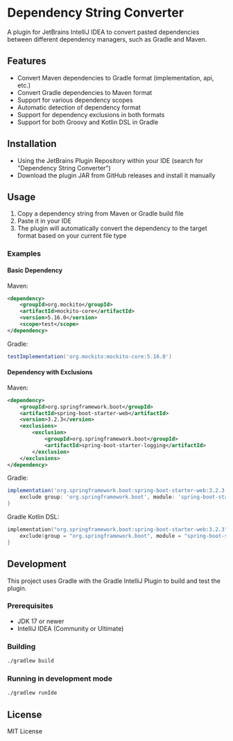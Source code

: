 # Dependency String Converter

A plugin for JetBrains IntelliJ IDEA to convert pasted dependencies between different dependency managers, such as Gradle and Maven.

## Features

- Convert Maven dependencies to Gradle format (implementation, api, etc.)
- Convert Gradle dependencies to Maven format
- Support for various dependency scopes
- Automatic detection of dependency format
- Support for dependency exclusions in both formats
- Support for both Groovy and Kotlin DSL in Gradle

## Installation

- Using the JetBrains Plugin Repository within your IDE (search for "Dependency String Converter")
- Download the plugin JAR from GitHub releases and install it manually

## Usage

1. Copy a dependency string from Maven or Gradle build file
2. Paste it in your IDE
3. The plugin will automatically convert the dependency to the target format based on your current file type

### Examples

#### Basic Dependency
Maven:
```xml
<dependency>
    <groupId>org.mockito</groupId>
    <artifactId>mockito-core</artifactId>
    <version>5.16.0</version>
    <scope>test</scope>
</dependency>
```

Gradle:
```groovy
testImplementation('org.mockito:mockito-core:5.16.0')
```

#### Dependency with Exclusions
Maven:
```xml
<dependency>
    <groupId>org.springframework.boot</groupId>
    <artifactId>spring-boot-starter-web</artifactId>
    <version>3.2.3</version>
    <exclusions>
        <exclusion>
            <groupId>org.springframework.boot</groupId>
            <artifactId>spring-boot-starter-logging</artifactId>
        </exclusion>
    </exclusions>
</dependency>
```

Gradle:
```groovy
implementation('org.springframework.boot:spring-boot-starter-web:3.2.3') {
    exclude group: 'org.springframework.boot', module: 'spring-boot-starter-logging'
}
```

Gradle Kotlin DSL:
```kotlin
implementation("org.springframework.boot:spring-boot-starter-web:3.2.3") {
    exclude(group = "org.springframework.boot", module = "spring-boot-starter-logging")
}
```

## Development

This project uses Gradle with the Gradle IntelliJ Plugin to build and test the plugin.

### Prerequisites

- JDK 17 or newer
- IntelliJ IDEA (Community or Ultimate)

### Building

```bash
./gradlew build
```

### Running in development mode

```bash
./gradlew runIde
```

## License

MIT License 